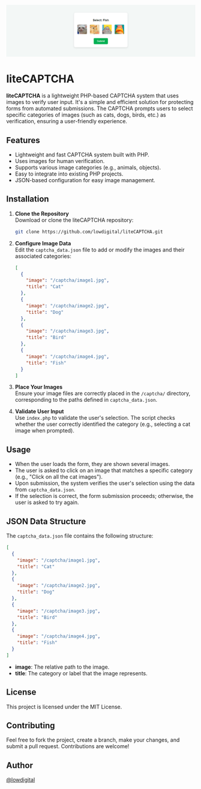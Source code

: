 ![DEMO](demo.jpg)

# liteCAPTCHA

**liteCAPTCHA** is a lightweight PHP-based CAPTCHA system that uses images to verify user input. It's a simple and efficient solution for protecting forms from automated submissions. The CAPTCHA prompts users to select specific categories of images (such as cats, dogs, birds, etc.) as verification, ensuring a user-friendly experience.

## Features

- Lightweight and fast CAPTCHA system built with PHP.
- Uses images for human verification.
- Supports various image categories (e.g., animals, objects).
- Easy to integrate into existing PHP projects.
- JSON-based configuration for easy image management.

## Installation

1. **Clone the Repository**  
   Download or clone the liteCAPTCHA repository:
   ```bash
   git clone https://github.com/lowdigital/liteCAPTCHA.git
   ```

2. **Configure Image Data**  
   Edit the `captcha_data.json` file to add or modify the images and their associated categories:
   ```json
   [
     {
       "image": "/captcha/image1.jpg",
       "title": "Cat"
     },
     {
       "image": "/captcha/image2.jpg",
       "title": "Dog"
     },
     {
       "image": "/captcha/image3.jpg",
       "title": "Bird"
     },
     {
       "image": "/captcha/image4.jpg",
       "title": "Fish"
     }
   ]
   ```

3. **Place Your Images**  
   Ensure your image files are correctly placed in the `/captcha/` directory, corresponding to the paths defined in `captcha_data.json`.

4. **Validate User Input**  
   Use `index.php` to validate the user's selection. The script checks whether the user correctly identified the category (e.g., selecting a cat image when prompted).

## Usage

- When the user loads the form, they are shown several images.
- The user is asked to click on an image that matches a specific category (e.g., "Click on all the cat images").
- Upon submission, the system verifies the user's selection using the data from `captcha_data.json`.
- If the selection is correct, the form submission proceeds; otherwise, the user is asked to try again.

## JSON Data Structure

The `captcha_data.json` file contains the following structure:

```json
[
  {
    "image": "/captcha/image1.jpg",
    "title": "Cat"
  },
  {
    "image": "/captcha/image2.jpg",
    "title": "Dog"
  },
  {
    "image": "/captcha/image3.jpg",
    "title": "Bird"
  },
  {
    "image": "/captcha/image4.jpg",
    "title": "Fish"
  }
]
```
- **image**: The relative path to the image.
- **title**: The category or label that the image represents.

## License

This project is licensed under the MIT License.

## Contributing

Feel free to fork the project, create a branch, make your changes, and submit a pull request. Contributions are welcome!

## Author

[@lowdigital](https://t.me/low_digital)
